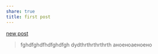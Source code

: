 ```yaml
---
share: true
title: first post
---
```

 

[new post](new%20post.md)


 


>fghdfghdfhdfghdfgh
>dydthrthrthrthrth
>аноеноаеноено
